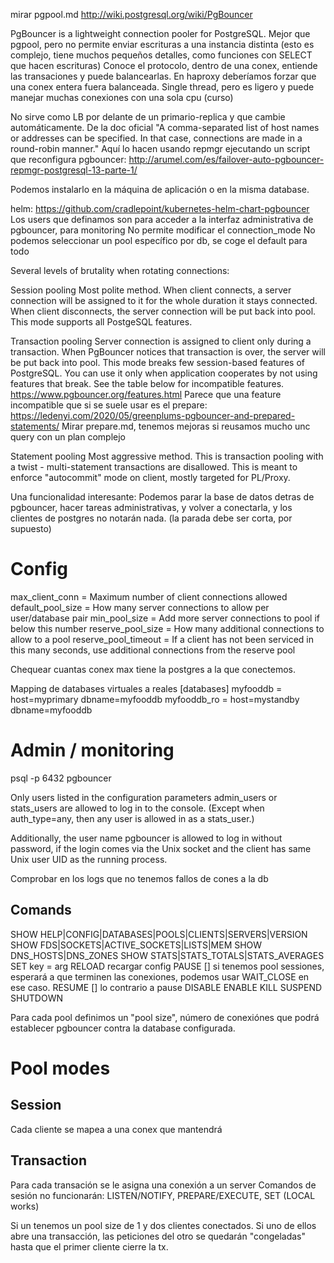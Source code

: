 mirar pgpool.md
http://wiki.postgresql.org/wiki/PgBouncer

PgBouncer is a lightweight connection pooler for PostgreSQL.
Mejor que pgpool, pero no permite enviar escrituras a una instancia distinta (esto es complejo, tiene muchos pequeños detalles, como funciones con SELECT que hacen escrituras)
Conoce el protocolo, dentro de una conex, entiende las transaciones y puede balancearlas. En haproxy deberíamos forzar que una conex entera fuera balanceada.
Single thread, pero es ligero y puede manejar muchas conexiones con una sola cpu (curso)

No sirve como LB por delante de un primario-replica y que cambie automáticamente.
De la doc oficial "A comma-separated list of host names or addresses can be specified. In that case, connections are made in a round-robin manner."
Aquí lo hacen usando repmgr ejecutando un script que reconfigura pgbouncer:
http://arumel.com/es/failover-auto-pgbouncer-repmgr-postgresql-13-parte-1/

Podemos instalarlo en la máquina de aplicación o en la misma database.

helm: https://github.com/cradlepoint/kubernetes-helm-chart-pgbouncer
Los users que definamos son para acceder a la interfaz administrativa de pgbouncer, para monitoring
No permite modificar el connection_mode
No podemos seleccionar un pool específico por db, se coge el default para todo


Several levels of brutality when rotating connections:

Session pooling
  Most polite method. When client connects, a server connection will be assigned to it for the whole duration it stays connected. When client disconnects, the server connection will be put back into pool. This mode supports all PostgeSQL features.

Transaction pooling
  Server connection is assigned to client only during a transaction. When PgBouncer notices that transaction is over, the server will be put back into pool.
  This mode breaks few session-based features of PostgreSQL. You can use it only when application cooperates by not using features that break. See the table below for incompatible features.  https://www.pgbouncer.org/features.html
  Parece que una feature incompatible que si se suele usar es el prepare: https://ledenyi.com/2020/05/greenplums-pgbouncer-and-prepared-statements/
  Mirar prepare.md, tenemos mejoras si reusamos mucho unc query con un plan complejo

Statement pooling
  Most aggressive method. This is transaction pooling with a twist - multi-statement transactions are disallowed. This is meant to enforce "autocommit" mode on client, mostly targeted for PL/Proxy.


Una funcionalidad interesante:
Podemos parar la base de datos detras de pgbouncer, hacer tareas administrativas, y volver a conectarla, y los clientes de postgres no notarán nada. (la parada debe ser corta, por supuesto)


# Config

max_client_conn = Maximum number of client connections allowed
default_pool_size = How many server connections to allow per user/database pair
min_pool_size = Add more server connections to pool if below this number
reserve_pool_size = How many additional connections to allow to a pool
reserve_pool_timeout = If a client has not been serviced in this many seconds, use additional connections from the reserve pool

Chequear cuantas conex max tiene la postgres a la que conectemos.


Mapping de databases virtuales a reales
[databases]
myfooddb = host=myprimary dbname=myfooddb
myfooddb_ro = host=mystandby dbname=myfooddb


# Admin / monitoring
psql -p 6432 pgbouncer

Only users listed in the configuration parameters admin_users or stats_users are allowed to log in to the console. (Except when auth_type=any, then any user is allowed in as a stats_user.)

Additionally, the user name pgbouncer is allowed to log in without password, if the login comes via the Unix socket and the client has same Unix user UID as the running process.


Comprobar en los logs que no tenemos fallos de cones a la db


## Comands
SHOW HELP|CONFIG|DATABASES|POOLS|CLIENTS|SERVERS|VERSION
SHOW FDS|SOCKETS|ACTIVE_SOCKETS|LISTS|MEM
SHOW DNS_HOSTS|DNS_ZONES
SHOW STATS|STATS_TOTALS|STATS_AVERAGES
SET key = arg
RELOAD
  recargar config
PAUSE [<db>]
  si tenemos pool sessiones, esperará a que terminen las conexiones, podemos usar WAIT_CLOSE en ese caso.
RESUME [<db>]
  lo contrario a pause
DISABLE <db>
ENABLE <db>
KILL <db>
SUSPEND
SHUTDOWN


Para cada pool definimos un "pool size", número de conexiónes que podrá establecer pgbouncer contra la database configurada.


# Pool modes
## Session
Cada cliente se mapea a una conex que mantendrá

## Transaction
Para cada transación se le asigna una conexión a un server
Comandos de sesión no funcionarán: LISTEN/NOTIFY, PREPARE/EXECUTE, SET (LOCAL works)

Si un tenemos un pool size de 1 y dos clientes conectados.
Si uno de ellos abre una transacción, las peticiones del otro se quedarán "congeladas" hasta que el primer cliente cierre la tx.
